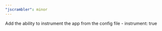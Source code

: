 ```yaml
---
"jscrambler": minor
---
```


Add the ability to instrument the app from the config file - instrument: true
